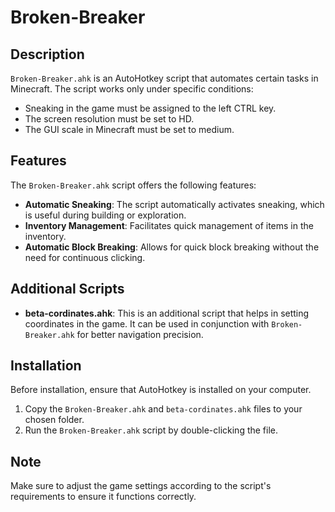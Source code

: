 # Broken-Breaker

## Description

`Broken-Breaker.ahk` is an AutoHotkey script that automates certain tasks in Minecraft. The script works only under specific conditions:

- Sneaking in the game must be assigned to the left CTRL key.
- The screen resolution must be set to HD.
- The GUI scale in Minecraft must be set to medium.

## Features

The `Broken-Breaker.ahk` script offers the following features:

- **Automatic Sneaking**: The script automatically activates sneaking, which is useful during building or exploration.
- **Inventory Management**: Facilitates quick management of items in the inventory.
- **Automatic Block Breaking**: Allows for quick block breaking without the need for continuous clicking.

## Additional Scripts

- **beta-cordinates.ahk**: This is an additional script that helps in setting coordinates in the game. It can be used in conjunction with `Broken-Breaker.ahk` for better navigation precision.

## Installation

Before installation, ensure that AutoHotkey is installed on your computer.
1. Copy the `Broken-Breaker.ahk` and `beta-cordinates.ahk` files to your chosen folder.
2. Run the `Broken-Breaker.ahk` script by double-clicking the file.

## Note

Make sure to adjust the game settings according to the script's requirements to ensure it functions correctly. 